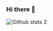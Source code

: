 ### Hi there 👋




![Github stats 2](https://github-readme-stats.vercel.app/api?username=deluxe08&show_icons=true&theme=radical)





